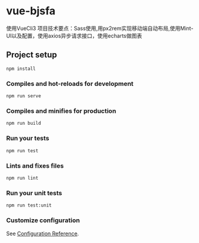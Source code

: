 # vue-bjsfa
使用VueCli3
项目技术要点：Sass使用,用px2rem实现移动端自动布局,使用Mint-UI以及配置，使用axios异步请求接口，使用echarts做图表

## Project setup
```
npm install
```

### Compiles and hot-reloads for development
```
npm run serve
```

### Compiles and minifies for production
```
npm run build
```

### Run your tests
```
npm run test
```

### Lints and fixes files
```
npm run lint
```

### Run your unit tests
```
npm run test:unit
```

### Customize configuration
See [Configuration Reference](https://cli.vuejs.org/config/).
